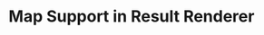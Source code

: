 ---
slug: map-support-renderer
version: v1.298.0
title: Map Support in Result Renderer
tags: ['Script editor', 'Flow editor']
image: ./map.png
description: Map support in Rich display rendering.
features:
  [
    'Display a map from lat and long.',
    'Marker with specific location and colors.',
    'Example: `return { "map": { lat: 40, lon: 0, zoom: 3, markers: [{lat: 50.6, lon: 3.1, title: "Home", radius: 5, color: "yellow", strokeWidth: 3, strokeColor: "Black"}]}`'
  ]
docs: /docs/core_concepts/rich_display_rendering
---